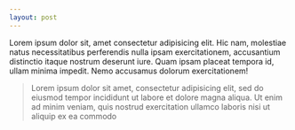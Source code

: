 ```yaml
---
layout: post
---
```


Lorem ipsum dolor sit, amet consectetur adipisicing elit. Hic nam, molestiae
natus necessitatibus perferendis nulla ipsam exercitationem, accusantium
distinctio itaque nostrum deserunt iure. Quam ipsam placeat tempora id, ullam
minima impedit. Nemo accusamus dolorum exercitationem!

> Lorem ipsum dolor sit amet, consectetur adipisicing elit, sed do eiusmod
> tempor incididunt ut labore et dolore magna aliqua. Ut enim ad minim veniam,
> quis nostrud exercitation ullamco laboris nisi ut aliquip ex ea commodo